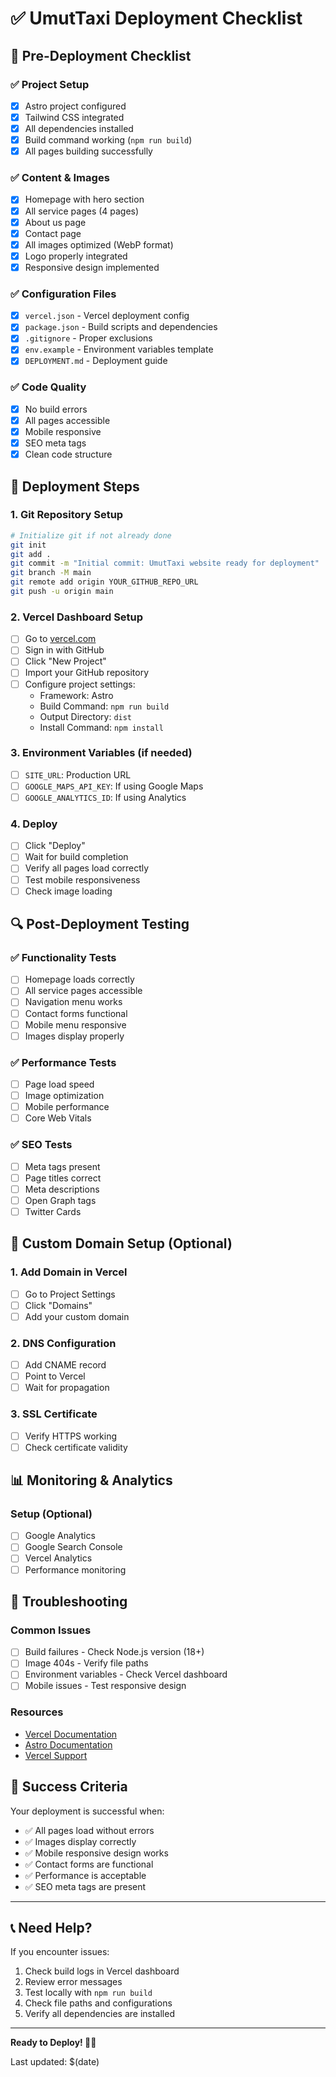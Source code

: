 # ✅ UmutTaxi Deployment Checklist

## 🚀 Pre-Deployment Checklist

### ✅ Project Setup
- [x] Astro project configured
- [x] Tailwind CSS integrated
- [x] All dependencies installed
- [x] Build command working (`npm run build`)
- [x] All pages building successfully

### ✅ Content & Images
- [x] Homepage with hero section
- [x] All service pages (4 pages)
- [x] About us page
- [x] Contact page
- [x] All images optimized (WebP format)
- [x] Logo properly integrated
- [x] Responsive design implemented

### ✅ Configuration Files
- [x] `vercel.json` - Vercel deployment config
- [x] `package.json` - Build scripts and dependencies
- [x] `.gitignore` - Proper exclusions
- [x] `env.example` - Environment variables template
- [x] `DEPLOYMENT.md` - Deployment guide

### ✅ Code Quality
- [x] No build errors
- [x] All pages accessible
- [x] Mobile responsive
- [x] SEO meta tags
- [x] Clean code structure

## 🚀 Deployment Steps

### 1. Git Repository Setup
```bash
# Initialize git if not already done
git init
git add .
git commit -m "Initial commit: UmutTaxi website ready for deployment"
git branch -M main
git remote add origin YOUR_GITHUB_REPO_URL
git push -u origin main
```

### 2. Vercel Dashboard Setup
- [ ] Go to [vercel.com](https://vercel.com)
- [ ] Sign in with GitHub
- [ ] Click "New Project"
- [ ] Import your GitHub repository
- [ ] Configure project settings:
  - Framework: Astro
  - Build Command: `npm run build`
  - Output Directory: `dist`
  - Install Command: `npm install`

### 3. Environment Variables (if needed)
- [ ] `SITE_URL`: Production URL
- [ ] `GOOGLE_MAPS_API_KEY`: If using Google Maps
- [ ] `GOOGLE_ANALYTICS_ID`: If using Analytics

### 4. Deploy
- [ ] Click "Deploy"
- [ ] Wait for build completion
- [ ] Verify all pages load correctly
- [ ] Test mobile responsiveness
- [ ] Check image loading

## 🔍 Post-Deployment Testing

### ✅ Functionality Tests
- [ ] Homepage loads correctly
- [ ] All service pages accessible
- [ ] Navigation menu works
- [ ] Contact forms functional
- [ ] Mobile menu responsive
- [ ] Images display properly

### ✅ Performance Tests
- [ ] Page load speed
- [ ] Image optimization
- [ ] Mobile performance
- [ ] Core Web Vitals

### ✅ SEO Tests
- [ ] Meta tags present
- [ ] Page titles correct
- [ ] Meta descriptions
- [ ] Open Graph tags
- [ ] Twitter Cards

## 🎯 Custom Domain Setup (Optional)

### 1. Add Domain in Vercel
- [ ] Go to Project Settings
- [ ] Click "Domains"
- [ ] Add your custom domain

### 2. DNS Configuration
- [ ] Add CNAME record
- [ ] Point to Vercel
- [ ] Wait for propagation

### 3. SSL Certificate
- [ ] Verify HTTPS working
- [ ] Check certificate validity

## 📊 Monitoring & Analytics

### Setup (Optional)
- [ ] Google Analytics
- [ ] Google Search Console
- [ ] Vercel Analytics
- [ ] Performance monitoring

## 🚨 Troubleshooting

### Common Issues
- [ ] Build failures - Check Node.js version (18+)
- [ ] Image 404s - Verify file paths
- [ ] Environment variables - Check Vercel dashboard
- [ ] Mobile issues - Test responsive design

### Resources
- [Vercel Documentation](https://vercel.com/docs)
- [Astro Documentation](https://docs.astro.build)
- [Vercel Support](https://vercel.com/support)

## 🎉 Success Criteria

Your deployment is successful when:
- ✅ All pages load without errors
- ✅ Images display correctly
- ✅ Mobile responsive design works
- ✅ Contact forms are functional
- ✅ Performance is acceptable
- ✅ SEO meta tags are present

---

## 📞 Need Help?

If you encounter issues:
1. Check build logs in Vercel dashboard
2. Review error messages
3. Test locally with `npm run build`
4. Check file paths and configurations
5. Verify all dependencies are installed

---

**Ready to Deploy! 🚕✨**

Last updated: $(date)
